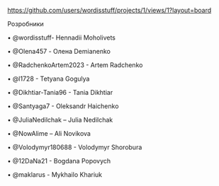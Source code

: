 https://github.com/users/wordisstuff/projects/1/views/1?layout=board

Розробники

•	@wordisstuff- Hennadii Moholivets

•	@Olena457 - Олена Demianenko

•	@RadchenkoArtem2023 - Artem Radchenko

•	@l1728 - Tetyana Gogulya

•	@Dikhtiar-Tania96 - Tania Dikhtiar 

•	@Santyaga7 - Oleksandr Haichenko 

•	@JuliaNedilchak – Julia Nedilchak

•	@NowAlime – Ali Novikova

•	@Volodymyr180688 - Volodymyr Shorobura 

•	@12DaNa21 - Bogdana Popovych 

• @maklarus - Mykhailo Khariuk
